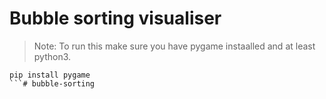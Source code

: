 # Bubble sorting visualiser

> Note: To run this make sure you have pygame instaalled and at least python3.

```
pip install pygame
```# bubble-sorting
